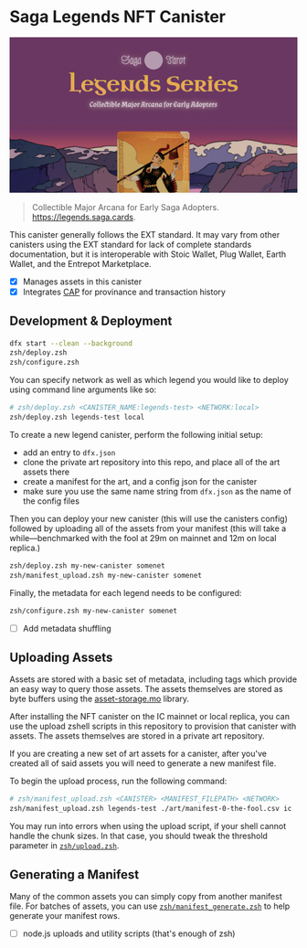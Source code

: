 # Saga Legends NFT Canister

![Preview](preview.png)

>    Collectible Major Arcana for Early Saga Adopters.    
>    https://legends.saga.cards.

This canister generally follows the EXT standard. It may vary from other canisters using the EXT standard for lack of complete standards documentation, but it is interoperable with Stoic Wallet, Plug Wallet, Earth Wallet, and the Entrepot Marketplace.

- [x] Manages assets in this canister
- [x] Integrates [CAP](https://cap.ooo) for provinance and transaction history

## Development & Deployment

```zsh
dfx start --clean --background
zsh/deploy.zsh
zsh/configure.zsh
```

You can specify network as well as which legend you would like to deploy using command line arguments like so:

```zsh
# zsh/deploy.zsh <CANISTER_NAME:legends-test> <NETWORK:local>
zsh/deploy.zsh legends-test local
```

To create a new legend canister, perform the following initial setup:

- add an entry to `dfx.json`
- clone the private art repository into this repo, and place all of the art assets there
- create a manifest for the art, and a config json for the canister
- make sure you use the same name string from `dfx.json` as the name of the config files

Then you can deploy your new canister (this will use the canisters config) followed by uploading all of the assets from your manifest (this will take a while—benchmarked with the fool at 29m on mainnet and 12m on local replica.)

```zsh
zsh/deploy.zsh my-new-canister somenet
zsh/manifest_upload.zsh my-new-canister somenet
```

Finally, the metadata for each legend needs to be configured:

```zsh
zsh/configure.zsh my-new-canister somenet
```

- [ ] Add metadata shuffling

## Uploading Assets

Assets are stored with a basic set of metadata, including tags which provide an easy way to query those assets. The assets themselves are stored as byte buffers using the [asset-storage.mo](https://github.com/aviate-labs/asset-storage.mo) library.

After installing the NFT canister on the IC mainnet or local replica, you can use the upload zshell scripts in this repository to provision that canister with assets. The assets themselves are stored in a private art repository.

If you are creating a new set of art assets for a canister, after you've created all of said assets you will need to generate a new manifest file.

To begin the upload process, run the following command:

```zsh
# zsh/manifest_upload.zsh <CANISTER> <MANIFEST_FILEPATH> <NETWORK>
zsh/manifest_upload.zsh legends-test ./art/manifest-0-the-fool.csv ic
```

You may run into errors when using the upload script, if your shell cannot handle the chunk sizes. In that case, you should tweak the threshold parameter in [`zsh/upload.zsh`](zsh/upload.zsh#L13).

## Generating a Manifest

Many of the common assets you can simply copy from another manifest file. For batches of assets, you can use [`zsh/manifest_generate.zsh`](./zsh/manifest_generate.zsh) to help generate your manifest rows.

- [ ] node.js uploads and utility scripts (that's enough of zsh)

